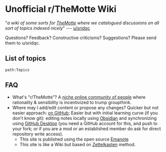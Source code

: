 # Unofficial r/TheMotte Wiki

"*a wiki of some sorts for [TheMotte](https://reddit.com/r/TheMotte) where we catalogued discussions on all sort of topics indexed nicely*" --- [u/sridqc](https://old.reddit.com/r/TheMotte/comments/nowgdg/culture_war_roundup_for_the_week_of_may_31_2021/h0g3cd9/?context=3)

Questions? Feedback? Constructive criticisms? Suggestions? Please send them to u/sridqc.

## List of topics

```query
path:Topics
```

## FAQ

- What's "r/TheMotte"? A [niche online community of people](https://www.reddit.com/r/TheMotte/) where rationality & sensibility is incentivized to trump groupthink.
- Where may I add/edit content or propose any changes? Quicker but not easier approach: [on GitHub](https://github.com/Kuratoro/TheMotte.zettel.page); Easier but with initial learning curve (if you don't know git): editing notes locally using [Obsidian](https://obsidian.md/) and synchronizing using [GitHub Desktop](https://desktop.github.com/) (you need a GitHub account for this, and push to your fork; or if you are a mod or an established member do ask for direct repository write access).
    - This site is published using the open source [Emanote](https://note.ema.srid.ca/)
    - This site is like a Wiki but based on [Zettelkasten](https://neuron.zettel.page/zettelkasten) method.